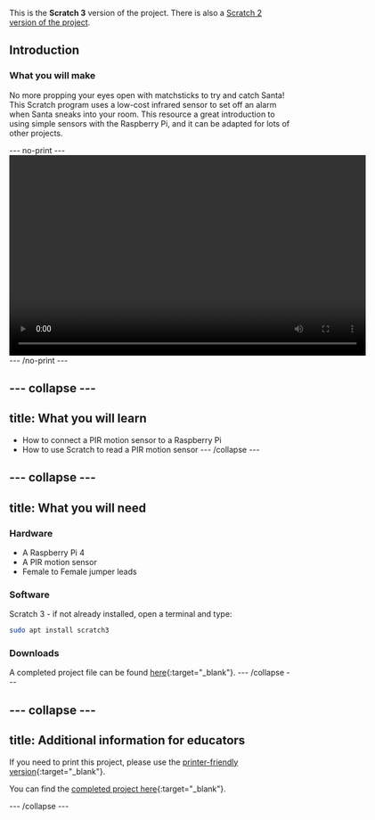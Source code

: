 This is the **Scratch 3** version of the project. There is also a [Scratch 2 version of the project](https://projects.raspberrypi.org/en/projects/santa-detector-scratch2).

## Introduction

### What you will make
No more propping your eyes open with matchsticks to try and catch Santa! This Scratch program uses a low-cost infrared sensor to set off an alarm when Santa sneaks into your room. This resource a great introduction to using simple sensors with the Raspberry Pi, and it can be adapted for lots of other projects.

--- no-print ---
<video width="640" height="360" controls>
<source src="images/demo.webm" type="video/webm">
Your browser does not support WebM video, try FireFox or Chrome
</video>
--- /no-print ---

--- collapse ---
---
title: What you will learn
---
- How to connect a PIR motion sensor to a Raspberry Pi
- How to use Scratch to read a PIR motion sensor
--- /collapse ---

--- collapse ---
---
title: What you will need
---

### Hardware

- A Raspberry Pi 4
- A PIR motion sensor
- Female to Female jumper leads

### Software

Scratch 3 - if not already installed, open a terminal and type:

```bash
sudo apt install scratch3
```

### Downloads

A completed project file can be found [here](http://rpf.io/p/en/santa-detector-get){:target="_blank"}.
--- /collapse ---

--- collapse ---
---
title: Additional information for educators
---
If you need to print this project, please use the [printer-friendly version](https://projects.raspberrypi.org/en/projects/santa-detector/print){:target="_blank"}.

You can find the [completed project here](http://rpf.io/p/en/santa-detector-get){:target="_blank"}.

--- /collapse ---



